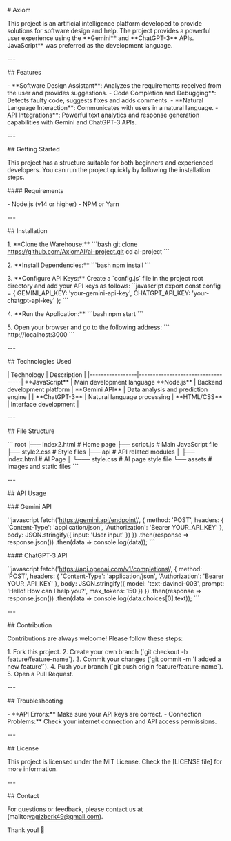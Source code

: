 \# Axiom

This project is an artificial intelligence platform developed to provide
solutions for software design and help. The project provides a powerful
user experience using the \*\*Gemini\*\* and \*\*ChatGPT-3\*\* APIs.
JavaScript\*\* was preferred as the development language.

\-\--

\## Features

\- \*\*Software Design Assistant\*\*: Analyzes the requirements received
from the user and provides suggestions. - Code Completion and
Debugging\*\*: Detects faulty code, suggests fixes and adds comments. -
\*\*Natural Language Interaction\*\*: Communicates with users in a
natural language. - API Integrations\*\*: Powerful text analytics and
response generation capabilities with Gemini and ChatGPT-3 APIs.

\-\--

\## Getting Started

This project has a structure suitable for both beginners and experienced
developers. You can run the project quickly by following the
installation steps.

\#### Requirements

\- Node.js (v14 or higher) - NPM or Yarn

\-\--

\## Installation

1\. \*\*Clone the Warehouse:\*\* \`\`\`bash git clone
https://github.com/AxiomAI/ai-project.git cd ai-project \`\`\`

2\. \*\*Install Dependencies:\*\* \`\`\`bash npm install \`\`\`

3\. \*\*Configure API Keys:\*\* Create a \`config.js\` file in the
project root directory and add your API keys as follows: \`\`javascript
export const config = { GEMINI_API_KEY: \'your-gemini-api-key\',
CHATGPT_API_KEY: \'your-chatgpt-api-key\' }; \`\`\`

4\. \*\*Run the Application:\*\* \`\`\`bash npm start \`\`\`

5\. Open your browser and go to the following address: \`\`\`
http://localhost:3000 \`\`\`

\-\--

\## Technologies Used

\| Technology \| Description \|
\|\-\-\-\-\-\-\-\-\-\-\-\-\-\-\-\--\|\-\-\-\-\-\-\-\-\-\-\-\-\-\-\-\-\-\-\-\-\-\-\-\-\-\-\-\-\-\-\-\-\-\--\|
\*\*JavaScript\*\* \| Main development language \*\*Node.js\*\* \|
Backend development platform \| \*\*Gemini API\*\* \| Data analysis and
prediction engine \| \| \*\*ChatGPT-3\*\* \| Natural language processing
\| \*\*HTML/CSS\*\* \| Interface development \|

\-\--

\## File Structure

\`\`\` root ├── index2.html \# Home page ├── script.js \# Main
JavaScript file ├── style2.css \# Style files ├── api \# API related
modules │ ├── index.html \# AI Page │ └─── style.css \# AI page style
file └── assets \# Images and static files \`\`\`

\-\--

\## API Usage

\### Gemini API

\`\`javascript fetch(\'https://gemini.api/endpoint\', { method:
\'POST\', headers: { \'Content-Type\': \'application/json\',
\'Authorization\': \'Bearer YOUR_API_KEY\' }, body: JSON.stringify({
input: \'User input\' }) }) .then(response =\> response.json())
.then(data =\> console.log(data)); \`\`\`

\#### ChatGPT-3 API

\`\`javascript fetch(\'https://api.openai.com/v1/completions\', {
method: \'POST\', headers: { \'Content-Type\': \'application/json\',
\'Authorization\': \'Bearer YOUR_API_KEY\' }, body: JSON.stringify({
model: \'text-davinci-003\', prompt: \'Hello! How can I help you?\',
max_tokens: 150 }) }) .then(response =\> response.json()) .then(data =\>
console.log(data.choices\[0\].text)); \`\`\`

\-\--

\## Contribution

Contributions are always welcome! Please follow these steps:

1\. Fork this project. 2. Create your own branch (\`git checkout -b
feature/feature-name\`). 3. Commit your changes (\`git commit -m \'I
added a new feature\'\`). 4. Push your branch (\`git push origin
feature/feature-name\`). 5. Open a Pull Request.

\-\--

\## Troubleshooting

\- \*\*API Errors:\*\* Make sure your API keys are correct. - Connection
Problems:\*\* Check your internet connection and API access permissions.

\-\--

\## License

This project is licensed under the MIT License. Check the \[LICENSE
file\] for more information.

\-\--

\## Contact

For questions or feedback, please contact us at
(mailto:yagizberk49@gmail.com).

Thank you! 🎉
